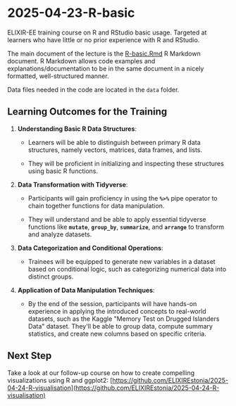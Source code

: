 # 2025-04-23-R-basic

ELIXIR-EE training course on R and RStudio basic usage. Targeted at learners who have little or no prior experience with R and RStudio.

The main document of the lecture is the [R-basic.Rmd](R-basic.Rmd) R Markdown document. R Markdown allows code examples and explanations/documentation to be in the same document in a nicely formatted, well-structured manner.

Data files needed in the code are located in the `data` folder.

## Learning Outcomes for the Training

1.  **Understanding Basic R Data Structures**:

    -   Learners will be able to distinguish between primary R data structures, namely vectors, matrices, data frames, and lists.

    -   They will be proficient in initializing and inspecting these structures using basic R functions.

2.  **Data Transformation with Tidyverse**:

    -   Participants will gain proficiency in using the **`%>%`** pipe operator to chain together functions for data manipulation.

    -   They will understand and be able to apply essential tidyverse functions like **`mutate`**, **`group_by`**, **`summarize`**, and **`arrange`** to transform and analyze datasets.

3.  **Data Categorization and Conditional Operations**:

    -   Trainees will be equipped to generate new variables in a dataset based on conditional logic, such as categorizing numerical data into distinct groups.

4.  **Application of Data Manipulation Techniques**:

    -   By the end of the session, participants will have hands-on experience in applying the introduced concepts to real-world datasets, such as the Kaggle "Memory Test on Drugged Islanders Data" dataset. They'll be able to group data, compute summary statistics, and create new columns based on specific criteria.

## Next Step

Take a look at our follow-up course on how to create compelling visualizations using R and ggplot2: [https://github.com/ELIXIREstonia/2025-04-24-R-visualisation](https://github.com/ELIXIREstonia/2025-04-24-R-visualisation)
